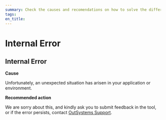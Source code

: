 ```yaml
---
summary: Check the causes and recomendations on how to solve the different Internal TrueChange errors.
tags:
en_title:
---
```


# Internal Error

## Internal Error

**Cause**

Unfortunately, an unexpected situation has arisen in your application or environment. 

**Recommended action**

We are sorry about this, and kindly ask you to submit feedback in the tool, or if the error persists, contact [OutSystems Support](https://success.outsystems.com/Support).
